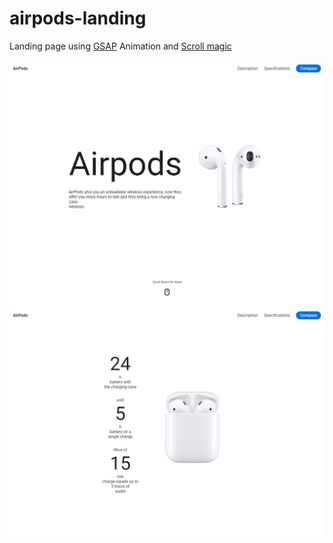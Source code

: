 # airpods-landing

Landing page using <a href="https://greensock.com/gsap/">GSAP</a> Animation and <a href="https://scrollmagic.io/">Scroll magic</a>

<img src="/assets/img/screenshot1.png">
<img src="/assets/img/screenshot2.png">

